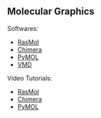 ## Molecular Graphics

Softwares:
- [RasMol](http://www.openrasmol.org/)
- [Chimera](https://www.cgl.ucsf.edu/chimera/)
- [PyMOL](https://pymol.org/2/)
- [VMD](https://www.ks.uiuc.edu/Research/vmd/)

Video Tutorials:
- [RasMol](https://www.youtube.com/watch?v=cJd834ns8Ks)
- [Chimera](https://www.youtube.com/watch?v=hQxKYSUdiD8)
- [PyMOL](https://www.youtube.com/watch?v=wiKyOF-pGw4)
